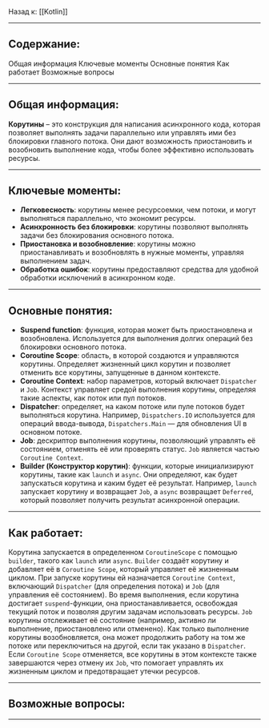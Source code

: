 Назад к: [[Kotlin]]

---
## Содержание:

Общая информация
Ключевые моменты
Основные понятия
Как работает
Возможные вопросы

---
## Общая информация:

**Корутины** – это конструкция для написания асинхронного кода, которая позволяет выполнять задачи параллельно или управлять ими без блокировки главного потока. Они дают возможность приостановить и возобновить выполнение кода, чтобы более эффективно использовать ресурсы.

---
## Ключевые моменты:
- **Легковесность**: корутины менее ресурсоемки, чем потоки, и могут выполняться параллельно, что экономит ресурсы.
- **Асинхронность без блокировки**: корутины позволяют выполнять задачи без блокирования основного потока.
- **Приостановка и возобновление**: корутины можно приостанавливать и возобновлять в нужные моменты, управляя выполнением задач.
- **Обработка ошибок**: корутины предоставляют средства для удобной обработки исключений в асинхронном коде.

---
## Основные понятия:
- **Suspend function**: функция, которая может быть приостановлена и возобновлена. Используется для выполнения долгих операций без блокировки основного потока.
- **Coroutine Scope**: область, в которой создаются и управляются корутины. Определяет жизненный цикл корутин и позволяет отменить все корутины, запущенные в данном контексте.
- **Coroutine Context**: набор параметров, который включает `Dispatcher` и `Job`. Контекст управляет средой выполнения корутины, определяя такие аспекты, как поток или пул потоков.
- **Dispatcher**: определяет, на каком потоке или пуле потоков будет выполняться корутина. Например, `Dispatchers.IO` используется для операций ввода-вывода, `Dispatchers.Main` — для обновления UI в основном потоке.
- **Job**: дескриптор выполнения корутины, позволяющий управлять её состоянием, отменять её или проверять статус. `Job` является частью `Coroutine Context`.
- **Builder (Конструктор корутин)**: функции, которые инициализируют корутины, такие как `launch` и `async`. Они определяют, как будет запускаться корутина и каким будет её результат. Например, `launch` запускает корутину и возвращает `Job`, а `async` возвращает `Deferred`, который позволяет получить результат асинхронной операции.

---
## Как работает:
Корутина запускается в определенном `CoroutineScope` с помощью `builder`, такого как `launch` или `async`. `Builder` создаёт корутину и добавляет её в `Coroutine Scope`, который управляет её жизненным циклом. При запуске корутины ей назначается `Coroutine Context`, включающий `Dispatcher` (для определения потока) и `Job` (для управления её состоянием).
Во время выполнения, если корутина достигает `suspend`-функции, она приостанавливается, освобождая текущий поток и позволяя другим задачам использовать ресурсы. `Job` корутины отслеживает её состояние (например, активно ли выполнение, приостановлено или отменено). Как только выполнение корутины возобновляется, она может продолжить работу на том же потоке или переключиться на другой, если так указано в `Dispatcher`.
Если `Coroutine Scope` отменяется, все корутины в этом контексте также завершаются через отмену их `Job`, что помогает управлять их жизненным циклом и предотвращает утечки ресурсов.

---
## Возможные вопросы:


---
